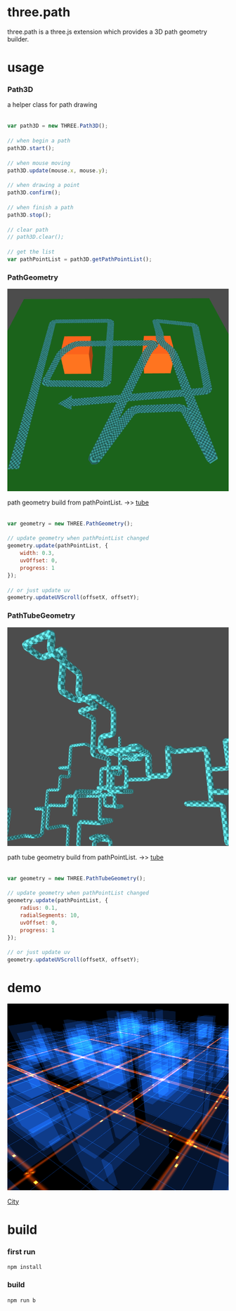 three.path
===================

three.path is a three.js extension which provides a 3D path geometry builder.

usage
===================

### Path3D

a helper class for path drawing

````javascript

var path3D = new THREE.Path3D();

// when begin a path
path3D.start(); 

// when mouse moving
path3D.update(mouse.x, mouse.y); 

// when drawing a point
path3D.confirm(); 

// when finish a path
path3D.stop(); 

// clear path
// path3D.clear(); 

// get the list
var pathPointList = path3D.getPathPointList();

````

### PathGeometry

![image](./examples/images/screenshot.png) 

path geometry build from pathPointList. ->> [tube](https://shawn0326.github.io/three.path/examples/index.html)

````javascript

var geometry = new THREE.PathGeometry();

// update geometry when pathPointList changed
geometry.update(pathPointList, {
    width: 0.3,
    uvOffset: 0,
    progress: 1
}); 

// or just update uv
geometry.updateUVScroll(offsetX, offsetY);

````

### PathTubeGeometry

![image](./examples/images/screenshot2.png) 

path tube geometry build from pathPointList. ->> [tube](https://shawn0326.github.io/three.path/examples/tube.html)

````javascript

var geometry = new THREE.PathTubeGeometry();

// update geometry when pathPointList changed
geometry.update(pathPointList, {
    radius: 0.1,
    radialSegments: 10,
    uvOffset: 0,
    progress: 1
}); 

// or just update uv
geometry.updateUVScroll(offsetX, offsetY);

````

demo
===================

![image](./examples/images/screenshot3.png) 

[City](https://shawn0326.github.io/three.path/examples/city.html)

build
===================

### first run

````
npm install
````

### build

````
npm run b
````